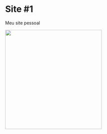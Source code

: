 # Site #1
<p>Meu site pessoal</p>
<img src="https://raw.githubusercontent.com/tonipsantos/site-pessoal/master/imagens/lab.jpg" alt:="Antoniel Santos" width="310px" height="320px"/>
